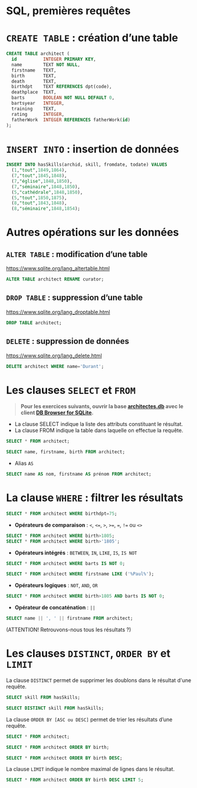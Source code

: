 SQL, premières requêtes
===

# `CREATE TABLE` : création d’une table
```sql
CREATE TABLE architect (
  id          INTEGER PRIMARY KEY,
  name        TEXT NOT NULL,
  firstname   TEXT,
  birth       TEXT,
  death       TEXT,
  birthdpt    TEXT REFERENCES dpt(code),
  deathplace  TEXT,
  barts       BOOLEAN NOT NULL DEFAULT 0,
  bartsyear   INTEGER,
  training    TEXT,
  rating      INTEGER,
  fatherWork  INTEGER REFERENCES fatherWork(id)
);
```

# `INSERT INTO` : insertion de données
```sql
INSERT INTO hasSkills(archid, skill, fromdate, todate) VALUES
  (1,"tout",1849,1864),
  (7,"tout",1845,1848),
  (7,"église",1848,1850),
  (7,"séminaire",1848,1850),
  (5,"cathédrale",1848,1850),
  (5,"tout",1850,1875),
  (8,"tout",1843,1848),
  (8,"séminaire",1848,1854);
```

# Autres opérations sur les données

## `ALTER TABLE` : modification d’une table
https://www.sqlite.org/lang_altertable.html
```sql
ALTER TABLE architect RENAME curator;
```

## `DROP TABLE` : suppression d’une table
https://www.sqlite.org/lang_droptable.html
```sql
DROP TABLE architect;
```

## `DELETE` : suppression de données
https://www.sqlite.org/lang_delete.html
```sql
DELETE architect WHERE name='Durant';
```

# Les clauses `SELECT` et `FROM`
> **Pour les exercices suivants, ouvrir la base [architectes.db](./architectes.db) avec le client [DB Browser for SQLite](http://sqlitebrowser.org/).**

* La clause SELECT indique la liste des attributs constituant le résultat.
* La clause FROM indique la table dans laquelle on effectue la requête.
```sql
SELECT * FROM architect;
```
```sql
SELECT name, firstname, birth FROM architect;
```

* Alias `AS`
```sql
SELECT name AS nom, firstname AS prénom FROM architect;
```

# La clause `WHERE` : filtrer les résultats
```sql
SELECT * FROM architect WHERE birthdpt=75;
```
* **Opérateurs de comparaison** : `<`, `<=`, `>`, `>=`, `=`, `!=` ou `<>`
```sql
SELECT * FROM architect WHERE birth>1805;
SELECT * FROM architect WHERE birth>'1805';
```
* **Opérateurs intégrés** : `BETWEEN`, `IN`, `LIKE`, `IS`, `IS NOT`
```sql
SELECT * FROM architect WHERE barts IS NOT 0;
```
```sql
SELECT * FROM architect WHERE firstname LIKE ('%Paul%');
```

* **Opérateurs logiques** : `NOT`, `AND`, `OR`
```sql
SELECT * FROM architect WHERE birth>1805 AND barts IS NOT 0;
```

* **Opérateur de concaténation** : `||`
```sql
SELECT name || ', ' || firstname FROM architect;
```
(ATTENTION! Retrouvons-nous tous les résultats ?)

# Les clauses `DISTINCT`, `ORDER BY` et `LIMIT`
La clause `DISTINCT` permet de supprimer les doublons dans le résultat d'une requête.
```sql
SELECT skill FROM hasSkills;
```
```sql
SELECT DISTINCT skill FROM hasSkills;
```

La clause `ORDER BY [ASC ou DESC]` permet de trier les résultats d’une requête.
```sql
SELECT * FROM architect;
```
```sql
SELECT * FROM architect ORDER BY birth;
```
```sql
SELECT * FROM architect ORDER BY birth DESC;
```
La clause `LIMIT` indique le nombre maximal de lignes dans le résultat.
```sql
SELECT * FROM architect ORDER BY birth DESC LIMIT 5;
```
